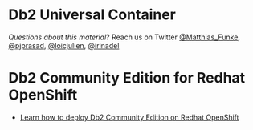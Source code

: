 # Db2 Universal Container

*Questions about this material*?  Reach us on Twitter [@Matthias_Funke](https://twitter.com/Matthias_Funke), [@pjprasad](https://twitter.com/pjprasad), [@loicjulien](https://twitter.com/loicjulien), [@irinadel](https://twitter.com/irinadel)

# Db2 Community Edition for Redhat OpenShift

* [Learn how to deploy Db2 Community Edition on Redhat OpenShift](deployment/README.md)

